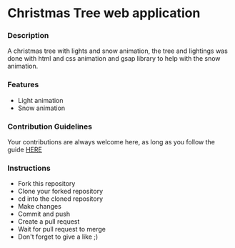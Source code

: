 # Christmas Tree web application

### **Description**

A christmas tree with lights and snow animation, the tree and lightings was done with html and css animation and gsap library to help with the snow animation.

### **Features**

- Light animation
- Snow animation

### **Contribution Guidelines**

Your contributions are always welcome here, as long as you follow the guide [HERE]()

### **Instructions**

- Fork this repository
- Clone your forked repository
- cd into the cloned repository
- Make changes
- Commit and push
- Create a pull request
- Wait for pull request to merge
- Don't forget to give a like ;)
